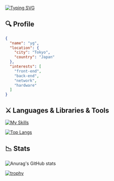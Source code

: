 [![Typing SVG](https://readme-typing-svg.demolab.com?font=Fira+Code&size=50&duration=1000&pause=1500&color=FFFFFF&background=000000&center=true&vCenter=true&random=false&width=700&height=100&lines=HI+THERE!+%F0%9F%91%8B;I'M+A+COLLEGE+STUDENT;I'M+A+WEB+DEVELOPER)](https://git.io/typing-svg)

## 🔍 Profile
```json
{
  "name": "yg",
  "location": {
    "city": "Tokyo",
    "country": "Japan"
  },
  "interests": [
    "front-end",
    "back-end",
    "network",
    "hardware"
  ]
}
```

## ⚔ Languages & Libraries & Tools
[![My Skills](https://skillicons.dev/icons?i=html,css,js,py,react,vite,git,github)](https://skillicons.dev)

[![Top Langs](https://github-readme-stats.vercel.app/api/top-langs/?username=clumsyg)](https://github.com/clumsyg/github-readme-stats)

## 📉 Stats
![Anurag's GitHub stats](https://github-readme-stats.vercel.app/api?username=clumsyg&show_icons=true&theme=tokyonight)

[![trophy](https://github-profile-trophy.vercel.app/?username=clumsyg&theme=tokyonight)](https://github.com/clumsyg/github-profile-trophy)
